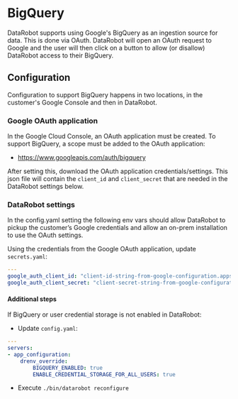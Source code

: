 # BigQuery

DataRobot supports using Google's BigQuery as an ingestion source for data.
This is done via OAuth. DataRobot will open an OAuth request to Google and the user will then click on a button to allow (or disallow) DataRobot access to their BigQuery.


## Configuration

Configuration to support BigQuery happens in two locations, in the customer's Google Console and then in DataRobot.

### Google OAuth application

In the Google Cloud Console, an OAuth application must be created. To support BigQuery, a scope must be added to the OAuth application:

- https://www.googleapis.com/auth/bigquery

After setting this, download the OAuth application credentials/settings. This json file will contain the `client_id` and `client_secret` that are needed in the DataRobot settings below.

### DataRobot settings


In the config.yaml setting the following env vars should allow DataRobot to pickup the customer’s Google credentials and allow an on-prem installation to use the OAuth settings.

Using the credentials from the Google OAuth application, update `secrets.yaml`:

```yaml
---
google_auth_client_id: "client-id-string-from-google-configuration.apps.googleusercontent.com"
google_auth_client_secret: "client-secret-string-from-google-configuration"
```

#### Additional steps
If BigQuery or user credential storage is not enabled in DataRobot:

* Update `config.yaml`:

```yaml
---
servers:
- app_configuration:
    drenv_override:
        BIGQUERY_ENABLED: true
        ENABLE_CREDENTIAL_STORAGE_FOR_ALL_USERS: true
```

* Execute `./bin/datarobot reconfigure`
